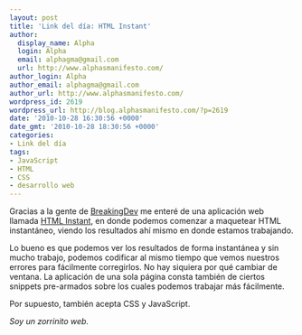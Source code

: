 ```yaml
---
layout: post
title: 'Link del día: HTML Instant'
author:
  display_name: Alpha
  login: Alpha
  email: alphagma@gmail.com
  url: http://www.alphasmanifesto.com/
author_login: Alpha
author_email: alphagma@gmail.com
author_url: http://www.alphasmanifesto.com/
wordpress_id: 2619
wordpress_url: http://blog.alphasmanifesto.com/?p=2619
date: '2010-10-28 16:30:56 +0000'
date_gmt: '2010-10-28 18:30:56 +0000'
categories:
- Link del día
tags:
- JavaScript
- HTML
- CSS
- desarrollo web
---
```


Gracias a la gente de [BreakingDev](http://twitter.com/BreakingDev) me enteré de una aplicación web llamada [HTML Instant](http://www.htmlinstant.com/), en donde podemos comenzar a maquetear HTML instantáneo, viendo los resultados ahí mismo en donde estamos trabajando.

Lo bueno es que podemos ver los resultados de forma instantánea y sin mucho trabajo, podemos codificar al mismo tiempo que vemos nuestros errores para fácilmente corregirlos. No hay siquiera por qué cambiar de ventana. La aplicación de una sola página consta también de ciertos snippets pre-armados sobre los cuales podemos trabajar más fácilmente.

Por supuesto, también acepta CSS y JavaScript.

_Soy un zorrinito web._
